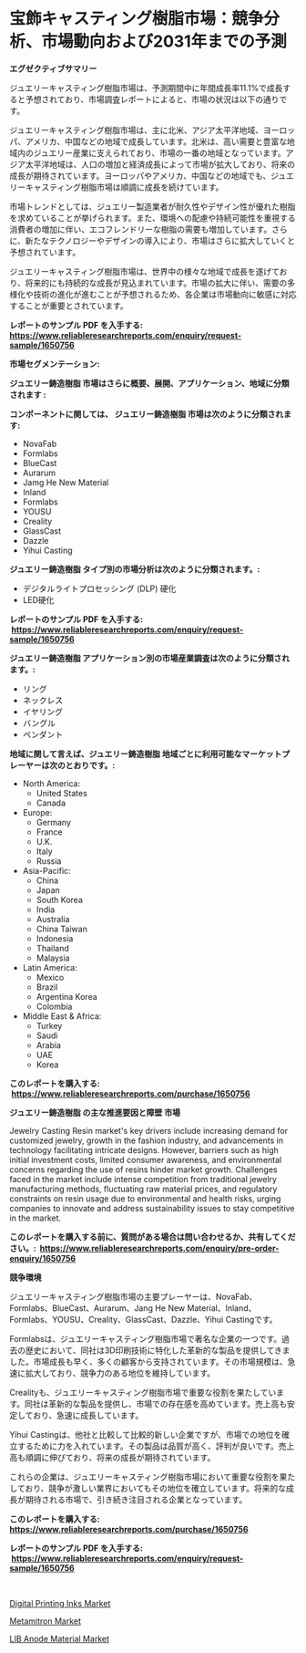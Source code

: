 <p><h1>宝飾キャスティング樹脂市場：競争分析、市場動向および2031年までの予測</h1></p><p><strong>エグゼクティブサマリー</strong></p>
<p><p>ジュエリーキャスティング樹脂市場は、予測期間中に年間成長率11.1%で成長すると予想されており、市場調査レポートによると、市場の状況は以下の通りです。</p><p>ジュエリーキャスティング樹脂市場は、主に北米、アジア太平洋地域、ヨーロッパ、アメリカ、中国などの地域で成長しています。北米は、高い需要と豊富な地域内のジュエリー産業に支えられており、市場の一番の地域となっています。アジア太平洋地域は、人口の増加と経済成長によって市場が拡大しており、将来の成長が期待されています。ヨーロッパやアメリカ、中国などの地域でも、ジュエリーキャスティング樹脂市場は順調に成長を続けています。</p><p>市場トレンドとしては、ジュエリー製造業者が耐久性やデザイン性が優れた樹脂を求めていることが挙げられます。また、環境への配慮や持続可能性を重視する消費者の増加に伴い、エコフレンドリーな樹脂の需要も増加しています。さらに、新たなテクノロジーやデザインの導入により、市場はさらに拡大していくと予想されています。</p><p>ジュエリーキャスティング樹脂市場は、世界中の様々な地域で成長を遂げており、将来的にも持続的な成長が見込まれています。市場の拡大に伴い、需要の多様化や技術の進化が進むことが予想されるため、各企業は市場動向に敏感に対応することが重要とされています。</p></p>
<p><strong>レポートのサンプル PDF を入手する: <a href="https://www.reliableresearchreports.com/enquiry/request-sample/1650756">https://www.reliableresearchreports.com/enquiry/request-sample/1650756</a></strong></p>
<p><strong>市場セグメンテーション:</strong></p>
<p><strong> ジュエリー鋳造樹脂 市場はさらに概要、展開、アプリケーション、地域に分類されます :</strong></p>
<p><strong>コンポーネントに関しては、 ジュエリー鋳造樹脂 市場は次のように分類されます: &nbsp;</strong></p>
<p><ul><li>NovaFab</li><li>Formlabs</li><li>BlueCast</li><li>Aurarum</li><li>Jamg He New Material</li><li>Inland</li><li>Formlabs</li><li>YOUSU</li><li>Creality</li><li>GlassCast</li><li>Dazzle</li><li>Yihui Casting</li></ul></p>
<p><strong> ジュエリー鋳造樹脂 タイプ別の市場分析は次のように分類されます。:</strong></p>
<p><ul><li>デジタルライトプロセッシング (DLP) 硬化</li><li>LED硬化</li></ul></p>
<p><strong>レポートのサンプル PDF を入手する: &nbsp;<a href="https://www.reliableresearchreports.com/enquiry/request-sample/1650756">https://www.reliableresearchreports.com/enquiry/request-sample/1650756</a></strong></p>
<p><strong> ジュエリー鋳造樹脂 アプリケーション別の市場産業調査は次のように分類されます。:</strong></p>
<p><ul><li>リング</li><li>ネックレス</li><li>イヤリング</li><li>バングル</li><li>ペンダント</li></ul></p>
<p><strong>地域に関して言えば、ジュエリー鋳造樹脂 地域ごとに利用可能なマーケットプレーヤーは次のとおりです。:</strong></p>
<p><ul>
    <li>
        North America:
        <ul>
            <li>United States</li>
            <li>Canada</li>
        </ul>
    </li>
    <li>
        Europe:
        <ul>
            <li>Germany</li>
            <li>France</li>
            <li>U.K.</li>
            <li>Italy</li>
            <li>Russia</li>
        </ul>
    </li>
    <li>
        Asia-Pacific:
        <ul>
            <li>China</li>
            <li>Japan</li>
            <li>South Korea</li>
            <li>India</li>
            <li>Australia</li>
            <li>China Taiwan</li>
            <li>Indonesia</li>
            <li>Thailand</li>
            <li>Malaysia</li>
        </ul>
    </li>
    <li>
        Latin America:
        <ul>
            <li>Mexico</li>
            <li>Brazil</li>
            <li>Argentina Korea</li>
            <li>Colombia</li>
        </ul>
    </li>
    <li>
        Middle East & Africa:
        <ul>
            <li>Turkey</li>
            <li>Saudi</li>
            <li>Arabia</li>
            <li>UAE</li>
            <li>Korea</li>
        </ul>
    </li>
    </ul></p>
<p><strong>このレポートを購入する: &nbsp;<a href="https://www.reliableresearchreports.com/purchase/1650756">https://www.reliableresearchreports.com/purchase/1650756</a></strong></p>
<p><strong>ジュエリー鋳造樹脂 の主な推進要因と障壁 市場</strong></p>
<p><p>Jewelry Casting Resin market's key drivers include increasing demand for customized jewelry, growth in the fashion industry, and advancements in technology facilitating intricate designs. However, barriers such as high initial investment costs, limited consumer awareness, and environmental concerns regarding the use of resins hinder market growth. Challenges faced in the market include intense competition from traditional jewelry manufacturing methods, fluctuating raw material prices, and regulatory constraints on resin usage due to environmental and health risks, urging companies to innovate and address sustainability issues to stay competitive in the market.</p></p>
<p><strong>このレポートを購入する前に、質問がある場合は問い合わせるか、共有してください。:&nbsp; <a href="https://www.reliableresearchreports.com/enquiry/pre-order-enquiry/1650756">https://www.reliableresearchreports.com/enquiry/pre-order-enquiry/1650756</a></strong></p>
<p><strong>競争環境</strong></p>
<p><p>ジュエリーキャスティング樹脂市場の主要プレーヤーは、NovaFab、Formlabs、BlueCast、Aurarum、Jang He New Material、Inland、Formlabs、YOUSU、Creality、GlassCast、Dazzle、Yihui Castingです。</p><p>Formlabsは、ジュエリーキャスティング樹脂市場で著名な企業の一つです。過去の歴史において、同社は3D印刷技術に特化した革新的な製品を提供してきました。市場成長も早く、多くの顧客から支持されています。その市場規模は、急速に拡大しており、競争力のある地位を維持しています。</p><p>Crealityも、ジュエリーキャスティング樹脂市場で重要な役割を果たしています。同社は革新的な製品を提供し、市場での存在感を高めています。売上高も安定しており、急速に成長しています。</p><p>Yihui Castingは、他社と比較して比較的新しい企業ですが、市場での地位を確立するために力を入れています。その製品は品質が高く、評判が良いです。売上高も順調に伸びており、将来の成長が期待されています。</p><p>これらの企業は、ジュエリーキャスティング樹脂市場において重要な役割を果たしており、競争が激しい業界においてもその地位を確立しています。将来的な成長が期待される市場で、引き続き注目される企業となっています。</p></p>
<p><strong>このレポートを購入する: &nbsp; <a href="https://www.reliableresearchreports.com/purchase/1650756">https://www.reliableresearchreports.com/purchase/1650756</a></strong></p>
<p><strong>レポートのサンプル PDF を入手する: &nbsp;<a href="https://www.reliableresearchreports.com/enquiry/request-sample/1650756">https://www.reliableresearchreports.com/enquiry/request-sample/1650756</a></strong><strong></strong></p>
<p>&nbsp;</p>
<p><p><a href="https://summer-dogwood-3e9.notion.site/Digital-Printing-Inks-Market-Furnish-Information-about-Market-Size-Market-Share-Market-Dynamics-a-3afe9462f9a34b3e888478dcb53cfbda">Digital Printing Inks Market</a></p><p><a href="https://lydian-appliance-61d.notion.site/Decoding-the-Metamitron-Market-A-Deep-Dive-into-the-Latest-Market-Trends-Market-Segmentation-and--3edfd38a39194a7a898d30da0027344f">Metamitron Market</a></p><p><a href="https://forested-sushi-9b0.notion.site/LIB-Anode-Material-Market-Share-Market-New-Trends-Analysis-Report-By-Type-By-Application-By-End--2f8d2900fb82452eaab49d4ab22f42c1">LIB Anode Material Market</a></p></p>